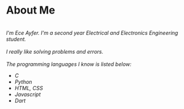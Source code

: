 
# About Me
<br>*I'm Ece Ayfer. I'm a second year Electrical and Electronics Engineering student.*<br/>
<br>*I really like solving problems and errors.*<br/>
<br>*The programming languages I know is listed below:*<br/>
* *C*
* *Python*
* *HTML, CSS*
* *Javascript*
* *Dart*

<!---
EceAyfer/EceAyfer is a ✨ special ✨ repository because its `README.md` (this file) appears on your GitHub profile.
You can click the Preview link to take a look at your changes.
--->
